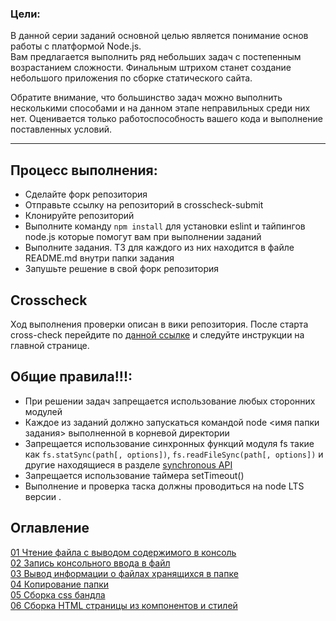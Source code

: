 ### Цели:

В данной серии заданий основной целью является понимание основ работы с платформой Node.js.  
Вам предлагается выполнить ряд небольших задач с постепенным возрастанием сложности. Финальным штрихом станет создание небольшого приложения по сборке статического сайта.

Обратите внимание, что большинство задач можно выполнить несколькими способами и на данном этапе неправильных среди них нет. Оценивается только работоспособность вашего кода и выполнение поставленных условий. 

---

## Процесс выполнения:
- Сделайте форк репозитория
- Отправьте ссылку на репозиторий в crosscheck-submit
- Клонируйте репозиторий
- Выполните команду ```npm install``` для установки eslint и тайпингов node.js которые помогут вам при выполнении заданий
- Выполните задания. ТЗ для каждого из них находится в файле README.md внутри папки задания
- Запушьте решение в свой форк репозитория

## Crosscheck
 
Ход выполнения проверки описан в вики репозитория. После старта cross-check перейдите по [данной ссылке](https://github.com/EvgeniiMal/HTML-builder/wiki/HTML-builder-crosscheck) и следуйте инструкции на главной странице. 

## Общие правила!!!:

- При решении задач запрещается использование любых сторонних модулей
- Каждое из заданий должно запускаться командой node <имя папки задания> выполненной в корневой директории
- Запрещается использование синхронных функций модуля fs такие как ```fs.statSync(path[, options])```, 
```fs.readFileSync(path[, options])``` и другие находящиеся в разделе [synchronous API](https://nodejs.org/api/fs.html#fs_synchronous_api)
- Запрещается использование таймера setTimeout()
- Выполнение и проверка таска должны проводиться на node LTS версии . 

## Оглавление
[01 Чтение файла с выводом содержимого в консоль](https://github.com/EvgeniiMal/HTML-builder/tree/main/01-read-file)  
[02 Запись консольного ввода в файл](https://github.com/EvgeniiMal/HTML-builder/blob/main/02-write-file)  
[03 Вывод информации о файлаx хранящихся в папке](https://github.com/EvgeniiMal/HTML-builder/blob/main/03-files-in-folder)  
[04 Копирование папки](https://github.com/EvgeniiMal/HTML-builder/tree/main/04-copy-directory)  
[05 Сборка css бандла](https://github.com/EvgeniiMal/HTML-builder/blob/main/05-merge-styles)  
[06 Сборка HTML страницы из компонентов и стилей](https://github.com/EvgeniiMal/HTML-builder/tree/main/06-build-page)  
